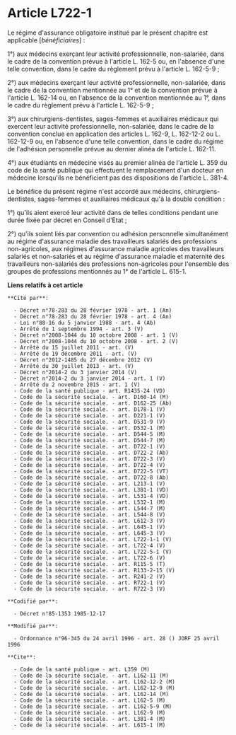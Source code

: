 # Article L722-1

Le régime d'assurance obligatoire institué par le présent chapitre est applicable [*bénéficiaires*] : 

1°) aux médecins exerçant leur activité professionnelle, non-salariée, dans le cadre de la convention prévue à l'article L.
162-5 ou, en l'absence d'une telle convention, dans le cadre du règlement prévu à l'article L. 162-5-9 ;

2°) aux médecins exerçant leur activité professionnelle, non-salariée, dans le cadre de la convention mentionnée au 1° et de
la convention prévue à l'article L. 162-14 ou, en l'absence de la convention mentionnée au 1°, dans le cadre du règlement
prévu à l'article L. 162-5-9 ;

3°) aux chirurgiens-dentistes, sages-femmes et auxiliaires médicaux qui exercent leur activité professionnelle, non-salariée,
dans le cadre de la convention conclue en application des articles L. 162-9, L. 162-12-2 ou L. 162-12-9 ou, en l'absence
d'une telle convention, dans le cadre du régime de l'adhésion personnelle prévue au dernier alinéa de l'article L. 162-11. 

4°) aux étudiants en médecine visés au premier alinéa de l'article L. 359 du code de la santé publique qui effectuent le
remplacement d'un docteur en médecine lorsqu'ils ne bénéficient pas des dispositions de l'article L. 381-4.

Le bénéfice du présent régime n'est accordé aux médecins, chirurgiens-dentistes, sages-femmes et auxiliaires médicaux qu'à la
double condition : 

1°) qu'ils aient exercé leur activité dans de telles conditions pendant une durée fixée par décret en Conseil d'Etat ; 

2°) qu'ils soient liés par convention ou adhésion personnelle simultanément au régime d'assurance maladie des travailleurs
salariés des professions non-agricoles, aux régimes d'assurance maladie agricoles des travailleurs salariés et non-salariés
et au régime d'assurance maladie et maternité des travailleurs non-salariés des professions non-agricoles pour l'ensemble des
groupes de professions mentionnés au 1° de l'article L. 615-1.

**Liens relatifs à cet article**

	**Cité par**:

	  - Décret n°78-283 du 28 février 1978 - art. 1 (An)
	  - Décret n°78-283 du 28 février 1978 - art. 4 (An)
	  - Loi n°88-16 du 5 janvier 1988 - art. 4 (Ab)
	  - Arrêté du 1 septembre 1994 - art. 3 (V)
	  - Décret n°2008-1044 du 10 octobre 2008 - art. 1 (V)
	  - Décret n°2008-1044 du 10 octobre 2008 - art. 2 (V)
	  - Arrêté du 15 juillet 2011 - art. (V)
	  - Arrêté du 19 décembre 2011 - art. (V)
	  - Décret n°2012-1485 du 27 décembre 2012 (V)
	  - Arrêté du 30 juillet 2013 - art. (V)
	  - Décret n°2014-2 du 3 janvier 2014 (V)
	  - Décret n°2014-2 du 3 janvier 2014 - art. 1 (V)
	  - Arrêté du 2 novembre 2015 - art. 1 (V)
	  - Code de la santé publique - art. R1435-24 (VD)
	  - Code de la sécurité sociale. - art. D160-14 (M)
	  - Code de la sécurité sociale. - art. D162-25 (Ab)
	  - Code de la sécurité sociale. - art. D178-1 (V)
	  - Code de la sécurité sociale. - art. D221-1 (V)
	  - Code de la sécurité sociale. - art. D531-9 (V)
	  - Code de la sécurité sociale. - art. D532-1 (M)
	  - Code de la sécurité sociale. - art. D544-5 (M)
	  - Code de la sécurité sociale. - art. D544-7 (M)
	  - Code de la sécurité sociale. - art. D722-1 (V)
	  - Code de la sécurité sociale. - art. D722-2 (Ab)
	  - Code de la sécurité sociale. - art. D722-3 (V)
	  - Code de la sécurité sociale. - art. D722-4 (V)
	  - Code de la sécurité sociale. - art. D722-5 (VT)
	  - Code de la sécurité sociale. - art. D722-8 (Ab)
	  - Code de la sécurité sociale. - art. L213-1 (V)
	  - Code de la sécurité sociale. - art. L381-1 (VD)
	  - Code de la sécurité sociale. - art. L531-4 (VD)
	  - Code de la sécurité sociale. - art. L532-1 (M)
	  - Code de la sécurité sociale. - art. L544-7 (M)
	  - Code de la sécurité sociale. - art. L544-8 (V)
	  - Code de la sécurité sociale. - art. L612-3 (V)
	  - Code de la sécurité sociale. - art. L645-1 (V)
	  - Code de la sécurité sociale. - art. L645-3 (V)
	  - Code de la sécurité sociale. - art. L722-1-1 (V)
	  - Code de la sécurité sociale. - art. L722-4 (V)
	  - Code de la sécurité sociale. - art. L722-5-1 (V)
	  - Code de la sécurité sociale. - art. L722-6 (V)
	  - Code de la sécurité sociale. - art. R115-5 (T)
	  - Code de la sécurité sociale. - art. R133-2-15 (V)
	  - Code de la sécurité sociale. - art. R241-2 (V)
	  - Code de la sécurité sociale. - art. R722-1 (V)
	  - Code de la sécurité sociale. - art. R722-3 (V)

	**Codifié par**:

	  - Décret n°85-1353 1985-12-17

	**Modifié par**:

	  - Ordonnance n°96-345 du 24 avril 1996 - art. 28 () JORF 25 avril 1996

	**Cite**:

	  - Code de la santé publique - art. L359 (M)
	  - Code de la sécurité sociale. - art. L162-11 (M)
	  - Code de la sécurité sociale. - art. L162-12-2 (M)
	  - Code de la sécurité sociale. - art. L162-12-9 (M)
	  - Code de la sécurité sociale. - art. L162-14 (M)
	  - Code de la sécurité sociale. - art. L162-5 (M)
	  - Code de la sécurité sociale. - art. L162-5-9 (M)
	  - Code de la sécurité sociale. - art. L162-9 (M)
	  - Code de la sécurité sociale. - art. L381-4 (M)
	  - Code de la sécurité sociale. - art. L615-1 (M)
